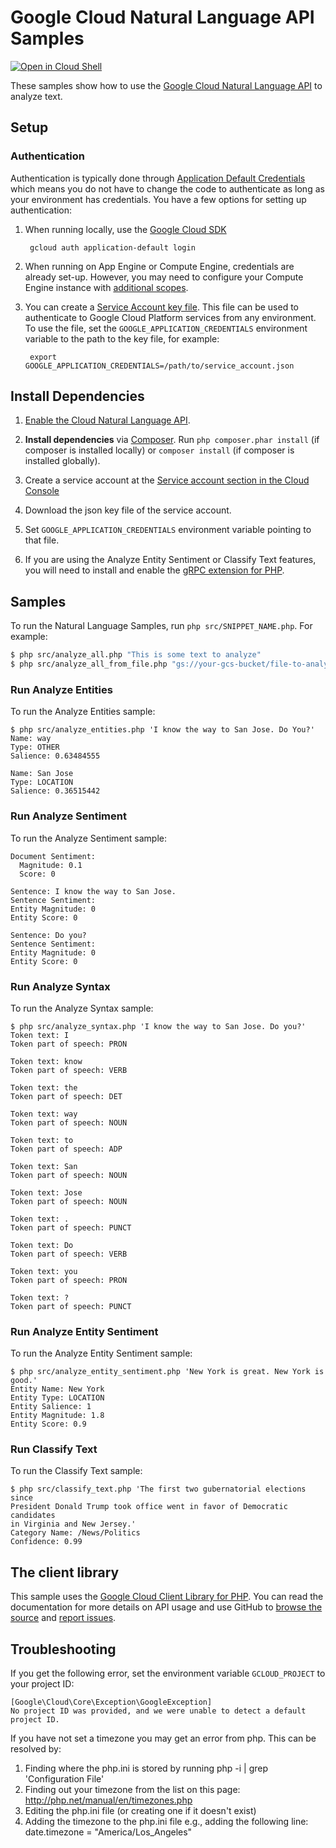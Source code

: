 # Google Cloud Natural Language API Samples

[![Open in Cloud Shell][shell_img]][shell_link]

[shell_img]: http://gstatic.com/cloudssh/images/open-btn.svg
[shell_link]: https://console.cloud.google.com/cloudshell/open?git_repo=https://github.com/googlecloudplatform/php-docs-samples&page=editor&working_dir=language

These samples show how to use the [Google Cloud Natural Language API][language-api]
to analyze text.

[language-api]: http://cloud.google.com/natural-language
[google-cloud-php]: https://googlecloudplatform.github.io/google-cloud-php/

## Setup

### Authentication

Authentication is typically done through [Application Default Credentials][adc]
which means you do not have to change the code to authenticate as long as
your environment has credentials. You have a few options for setting up
authentication:

1. When running locally, use the [Google Cloud SDK][google-cloud-sdk]

        gcloud auth application-default login

1. When running on App Engine or Compute Engine, credentials are already
   set-up. However, you may need to configure your Compute Engine instance
   with [additional scopes][additional_scopes].

1. You can create a [Service Account key file][service_account_key_file]. This file can be used to
   authenticate to Google Cloud Platform services from any environment. To use
   the file, set the ``GOOGLE_APPLICATION_CREDENTIALS`` environment variable to
   the path to the key file, for example:

        export GOOGLE_APPLICATION_CREDENTIALS=/path/to/service_account.json

[adc]: https://cloud.google.com/docs/authentication#getting_credentials_for_server-centric_flow
[additional_scopes]: https://cloud.google.com/compute/docs/authentication#using
[service_account_key_file]: https://developers.google.com/identity/protocols/OAuth2ServiceAccount#creatinganaccount

## Install Dependencies

1. [Enable the Cloud Natural Language API](https://console.cloud.google.com/flows/enableapi?apiid=language.googleapis.com).

1. **Install dependencies** via [Composer](http://getcomposer.org/doc/00-intro.md).
    Run `php composer.phar install` (if composer is installed locally) or `composer install`
    (if composer is installed globally).

1. Create a service account at the
[Service account section in the Cloud Console](https://console.cloud.google.com/iam-admin/serviceaccounts/)

1. Download the json key file of the service account.

1. Set `GOOGLE_APPLICATION_CREDENTIALS` environment variable pointing to that file.

1. If you are using the Analyze Entity Sentiment or Classify Text features, you will need to install and enable the [gRPC extension for PHP][grpc].

[grpc]: https://cloud.google.com/php/grpc

## Samples

To run the Natural Language Samples, run `php src/SNIPPET_NAME.php`. For example:

```sh
$ php src/analyze_all.php "This is some text to analyze"
$ php src/analyze_all_from_file.php "gs://your-gcs-bucket/file-to-analyze.txt"
```

### Run Analyze Entities

To run the Analyze Entities sample:

```
$ php src/analyze_entities.php 'I know the way to San Jose. Do You?'
Name: way
Type: OTHER
Salience: 0.63484555

Name: San Jose
Type: LOCATION
Salience: 0.36515442
```

### Run Analyze Sentiment

To run the Analyze Sentiment sample:

```
Document Sentiment:
  Magnitude: 0.1
  Score: 0

Sentence: I know the way to San Jose.
Sentence Sentiment:
Entity Magnitude: 0
Entity Score: 0

Sentence: Do you?
Sentence Sentiment:
Entity Magnitude: 0
Entity Score: 0
```

### Run Analyze Syntax

To run the Analyze Syntax sample:

```
$ php src/analyze_syntax.php 'I know the way to San Jose. Do you?'
Token text: I
Token part of speech: PRON

Token text: know
Token part of speech: VERB

Token text: the
Token part of speech: DET

Token text: way
Token part of speech: NOUN

Token text: to
Token part of speech: ADP

Token text: San
Token part of speech: NOUN

Token text: Jose
Token part of speech: NOUN

Token text: .
Token part of speech: PUNCT

Token text: Do
Token part of speech: VERB

Token text: you
Token part of speech: PRON

Token text: ?
Token part of speech: PUNCT
```

### Run Analyze Entity Sentiment

To run the Analyze Entity Sentiment sample:

```
$ php src/analyze_entity_sentiment.php 'New York is great. New York is good.'
Entity Name: New York
Entity Type: LOCATION
Entity Salience: 1
Entity Magnitude: 1.8
Entity Score: 0.9
```

### Run Classify Text

To run the Classify Text sample:

```
$ php src/classify_text.php 'The first two gubernatorial elections since
President Donald Trump took office went in favor of Democratic candidates
in Virginia and New Jersey.'
Category Name: /News/Politics
Confidence: 0.99
```

## The client library

This sample uses the [Google Cloud Client Library for PHP][google-cloud-php].
You can read the documentation for more details on API usage and use GitHub
to [browse the source][google-cloud-php-source] and [report issues][google-cloud-php-issues].

## Troubleshooting

If you get the following error, set the environment variable `GCLOUD_PROJECT` to your project ID:

```
[Google\Cloud\Core\Exception\GoogleException]
No project ID was provided, and we were unable to detect a default project ID.
```

If you have not set a timezone you may get an error from php. This can be resolved by:

  1. Finding where the php.ini is stored by running php -i | grep 'Configuration File'
  1. Finding out your timezone from the list on this page: http://php.net/manual/en/timezones.php
  1. Editing the php.ini file (or creating one if it doesn't exist)
  1. Adding the timezone to the php.ini file e.g., adding the following line: date.timezone = "America/Los_Angeles"

[google-cloud-php]: https://googlecloudplatform.github.io/google-cloud-php
[google-cloud-php-source]: https://github.com/GoogleCloudPlatform/google-cloud-php
[google-cloud-php-issues]: https://github.com/GoogleCloudPlatform/google-cloud-php/issues
[google-cloud-sdk]: https://cloud.google.com/sdk/
